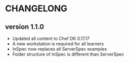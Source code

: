 # CHANGELONG

## version 1.1.0

* Updated all content to Chef DK 0.17.17
* A new workstation is required for all learners
* InSpec now replaces all ServerSpec examples
* Folder structure of InSpec is different than ServerSpec
